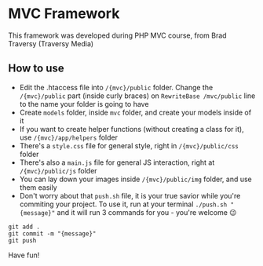 
# MVC Framework

This framework was developed during PHP MVC course, from Brad Traversy (Traversy Media)

## How to use

* Edit the .htaccess file into `/{mvc}/public` folder. Change the `/{mvc}/public` part (inside curly braces) on `RewriteBase /mvc/public` line to the name your folder is going to have
* Create `models` folder, inside `mvc` folder, and create your models inside of it
* If you want to create helper functions (without creating a class for it), use `/{mvc}/app/helpers` folder
* There's a `style.css` file for general style, right in `/{mvc}/public/css` folder
* There's also a `main.js` file for general JS interaction, right at `/{mvc}/public/js` folder
* You can lay down your images inside `/{mvc}/public/img` folder, and use them easily
* Don't worry about that `push.sh` file, it is your true savior while you're commiting your project. To use it, run at your terminal `./push.sh "{message}"` and it will run 3 commands for you - you're welcome :wink:

```
git add .
git commit -m "{message}"
git push
```

Have fun!